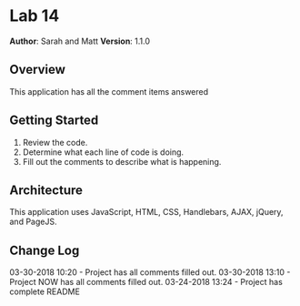 # Lab 14

**Author**: Sarah and Matt
**Version**: 1.1.0

## Overview
This application has all the comment items answered

## Getting Started
1. Review the code.
2. Determine what each line of code is doing.
3. Fill out the comments to describe what is happening.

## Architecture
This application uses JavaScript, HTML, CSS, Handlebars, AJAX, jQuery, and PageJS. 

## Change Log
03-30-2018 10:20 - Project has all comments filled out.
03-30-2018 13:10 - Project NOW has all comments filled out.
03-24-2018 13:24 - Project has complete README
